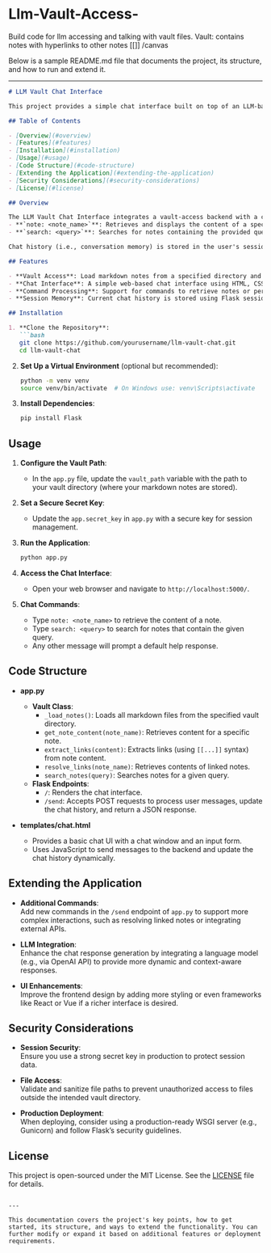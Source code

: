 # Llm-Vault-Access-
Build code for llm accessing and talking with vault files. Vault: contains notes with hyperlinks to other notes [[]] /canvas


Below is a sample README.md file that documents the project, its structure, and how to run and extend it.

---

```markdown
# LLM Vault Chat Interface

This project provides a simple chat interface built on top of an LLM-backed vault access system. The vault contains markdown notes that can include hyperlinks (using `[[linked note]]` syntax) to other notes in the vault. The backend, built with Flask, processes chat commands to retrieve or search notes, while the frontend offers a basic chat interface with session-based memory.

## Table of Contents

- [Overview](#overview)
- [Features](#features)
- [Installation](#installation)
- [Usage](#usage)
- [Code Structure](#code-structure)
- [Extending the Application](#extending-the-application)
- [Security Considerations](#security-considerations)
- [License](#license)

## Overview

The LLM Vault Chat Interface integrates a vault-access backend with a chat interface. Users can interact with the vault by entering specific commands:
- **`note: <note_name>`**: Retrieves and displays the content of a specified note.
- **`search: <query>`**: Searches for notes containing the provided query and returns matching results.

Chat history (i.e., conversation memory) is stored in the user's session for the duration of the chat.

## Features

- **Vault Access**: Load markdown notes from a specified directory and extract linked notes.
- **Chat Interface**: A simple web-based chat interface using HTML, CSS, and JavaScript.
- **Command Processing**: Support for commands to retrieve notes or perform keyword searches.
- **Session Memory**: Current chat history is stored using Flask sessions.

## Installation

1. **Clone the Repository**:
   ```bash
   git clone https://github.com/yourusername/llm-vault-chat.git
   cd llm-vault-chat
   ```

2. **Set Up a Virtual Environment** (optional but recommended):
   ```bash
   python -m venv venv
   source venv/bin/activate  # On Windows use: venv\Scripts\activate
   ```

3. **Install Dependencies**:
   ```bash
   pip install Flask
   ```

## Usage

1. **Configure the Vault Path**:
   - In the `app.py` file, update the `vault_path` variable with the path to your vault directory (where your markdown notes are stored).

2. **Set a Secure Secret Key**:
   - Update the `app.secret_key` in `app.py` with a secure key for session management.

3. **Run the Application**:
   ```bash
   python app.py
   ```

4. **Access the Chat Interface**:
   - Open your web browser and navigate to `http://localhost:5000/`.

5. **Chat Commands**:
   - Type `note: <note_name>` to retrieve the content of a note.
   - Type `search: <query>` to search for notes that contain the given query.
   - Any other message will prompt a default help response.

## Code Structure

- **app.py**
  - **Vault Class**:  
    - `_load_notes()`: Loads all markdown files from the specified vault directory.
    - `get_note_content(note_name)`: Retrieves content for a specific note.
    - `extract_links(content)`: Extracts links (using `[[...]]` syntax) from note content.
    - `resolve_links(note_name)`: Retrieves contents of linked notes.
    - `search_notes(query)`: Searches notes for a given query.
  - **Flask Endpoints**:
    - `/`: Renders the chat interface.
    - `/send`: Accepts POST requests to process user messages, update the chat history, and return a JSON response.
  
- **templates/chat.html**
  - Provides a basic chat UI with a chat window and an input form.
  - Uses JavaScript to send messages to the backend and update the chat history dynamically.

## Extending the Application

- **Additional Commands**:  
  Add new commands in the `/send` endpoint of `app.py` to support more complex interactions, such as resolving linked notes or integrating external APIs.
  
- **LLM Integration**:  
  Enhance the chat response generation by integrating a language model (e.g., via OpenAI API) to provide more dynamic and context-aware responses.
  
- **UI Enhancements**:  
  Improve the frontend design by adding more styling or even frameworks like React or Vue if a richer interface is desired.

## Security Considerations

- **Session Security**:  
  Ensure you use a strong secret key in production to protect session data.
  
- **File Access**:  
  Validate and sanitize file paths to prevent unauthorized access to files outside the intended vault directory.

- **Production Deployment**:  
  When deploying, consider using a production-ready WSGI server (e.g., Gunicorn) and follow Flask’s security guidelines.

## License

This project is open-sourced under the MIT License. See the [LICENSE](LICENSE) file for details.
```

---

This documentation covers the project's key points, how to get started, its structure, and ways to extend the functionality. You can further modify or expand it based on additional features or deployment requirements.
